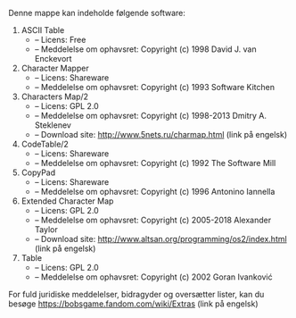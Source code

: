 ﻿Denne mappe kan indeholde følgende software:

1. ASCII Table
   - – Licens: Free
   - – Meddelelse om ophavsret: Copyright (c) 1998 David J. van Enckevort
2. Character Mapper
   - – Licens: Shareware
   - – Meddelelse om ophavsret: Copyright (c) 1993 Software Kitchen
3. Characters Map/2
   - – Licens: GPL 2.0
   - – Meddelelse om ophavsret: Copyright (c) 1998-2013 Dmitry A. Steklenev
   - – Download site: http://www.5nets.ru/charmap.html (link på engelsk)
4. CodeTable/2
   - – Licens: Shareware
   - – Meddelelse om ophavsret: Copyright (c) 1992 The Software Mill
5. CopyPad
   - – Licens: Shareware
   - – Meddelelse om ophavsret: Copyright (c) 1996 Antonino Iannella
6. Extended Character Map
   - – Licens: GPL 2.0
   - – Meddelelse om ophavsret: Copyright (c) 2005-2018 Alexander Taylor
   - – Download site: http://www.altsan.org/programming/os2/index.html (link på engelsk)
7. Table
   - – Licens: GPL 2.0
   - – Meddelelse om ophavsret: Copyright (c) 2002 Goran Ivanković

For fuld juridiske meddelelser, bidragyder og oversætter lister, kan du besøge https://bobsgame.fandom.com/wiki/Extras (link på engelsk)
